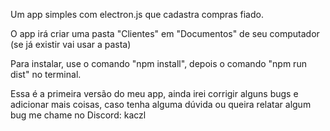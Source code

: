 Um app simples com electron.js que cadastra compras fiado.

O app irá criar uma pasta "Clientes" em "Documentos" de seu computador (se já existir vai usar a pasta)

Para instalar, use o comando "npm install", depois o comando "npm run dist" no terminal.


Essa é a primeira versão do meu app, ainda irei corrigir alguns bugs e adicionar mais coisas, caso tenha alguma dúvida ou queira relatar algum bug me chame no Discord: kaczl